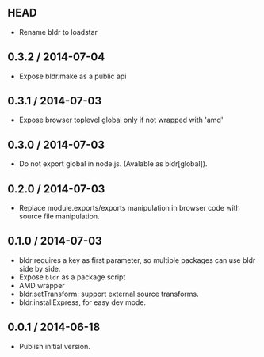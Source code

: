 ## HEAD

 * Rename bldr to loadstar

## 0.3.2 / 2014-07-04

 * Expose bldr.make as a public api

## 0.3.1 / 2014-07-03

 * Expose browser toplevel global only if not wrapped with 'amd'

## 0.3.0 / 2014-07-03

 * Do not export global in node.js. (Avalable as bldr[global]).

## 0.2.0 / 2014-07-03
  
 * Replace module.exports/exports manipulation in browser code with 
   source file manipulation.
 
## 0.1.0 / 2014-07-03

 * bldr requires a key as first parameter, so multiple packages can use
   bldr side by side.
 * Expose `bldr` as a package script
 * AMD wrapper
 * bldr.setTransform: support external source transforms.
 * bldr.installExpress, for easy dev mode.

## 0.0.1 / 2014-06-18

 * Publish initial version.



